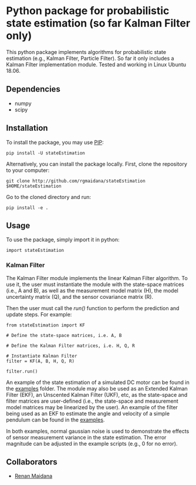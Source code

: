 # Python package for probabilistic state estimation (so far Kalman Filter only)

This python package implements algorithms for probabilistic state estimation (e.g., Kalman Filter, Particle Filter).
So far it only includes a Kalman Filter implementation module.
Tested and working in Linux Ubuntu 18.06.

## Dependencies

* numpy
* scipy

## Installation

To install the package, you may use [PIP](https://pypi.org/project/pip/):

```
pip install -U stateEstimation
```

Alternatively, you can install the package locally. First, clone the repository to your computer:

```
git clone http://github.com/rgmaidana/stateEstimation $HOME/stateEstimation
```

Go to the cloned directory and run:

```
pip install -e .
```

## Usage

To use the package, simply import it in python:

```
import stateEstimation
```

### Kalman Filter

The Kalman Filter module implements the linear Kalman Filter algorithm.
To use it, the user must instantiate the module with the state-space matrices (i.e., A and B), as well as the measurement model matrix (H), 
the model uncertainty matrix (Q), and the sensor covariance matrix (R).

Then the user must call the _run()_ function to 
perform the prediction and update steps. For example:

```
from stateEstimation import KF

# Define the state-space matrices, i.e. A, B

# Define the Kalman Filter matrices, i.e. H, Q, R

# Instantiate Kalman Filter
filter = KF(A, B, H, Q, R)

filter.run()
```

An example of the state estimation of a simulated DC motor can be found in the [examples](https://github.com/rgmaidana/stateEstimation/blob/master/examples/dcmotor.py) folder.
The module may also be used as an Extended Kalman Filter (EKF), an Unscented Kalman Filter (UKF), etc, as the state-space and filter matrices are user-defined 
(i.e., the state-space and measurement model matrices may be linearized by the user).
An example of the filter being used as an EKF to estimate the angle and velocity of a simple pendulum can be found in the [examples](https://github.com/rgmaidana/stateEstimation/blob/master/examples/pendulum.py).

In both examples, normal gaussian noise is used to demonstrate the effects of sensor measurement variance in the state estimation.
The error magnitude can be adjusted in the example scripts (e.g., 0 for no error).

## Collaborators

* [Renan Maidana](https://github.com/rgmaidana)
